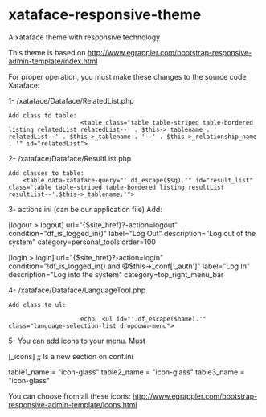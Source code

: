# xataface-responsive-theme
A xataface theme with responsive technology

This theme is based on http://www.egrappler.com/bootstrap-responsive-admin-template/index.html

For proper operation, you must make these changes to the source code Xataface:

1- /xataface/Dataface/RelatedList.php

	Add class to table: 
                        <table class="table table-striped table-bordered listing relatedList relatedList--' . $this->_tablename . ' relatedList--' . $this->_tablename . '--' . $this->_relationship_name . '" id="relatedList"> 

2- /xataface/Dataface/ResultList.php

	Add classes to table: 
		<table data-xataface-query="'.df_escape($sq).'" id="result_list" class="table table-striped table-bordered listing resultList resultList--'.$this->_tablename.'"> 

3- actions.ini (can be our application file)
	Add:

[logout > logout] 
	url="{$site_href}?-action=logout" 
	condition="df_is_logged_in()" 
	label="Log Out" 
	description="Log out of the system" 
	category=personal_tools 
	order=100 
	 
[login > login] 
	url="{$site_href}?-action=login" 
	condition="!df_is_logged_in() and @$this->_conf['_auth']" 
	label="Log In" 
	description="Log into the system" 
	category=top_right_menu_bar 

4- /xataface/Dataface/LanguageTool.php

	Add class to ul:

                        echo '<ul id="'.df_escape($name).'" class="language-selection-list dropdown-menu"> 

5- You can add icons to your menu. Must 

[_icons] ;; Is a new section on conf.ini

table1_name = "icon-glass"
table2_name = "icon-glass"
table3_name = "icon-glass"

You can choose from all these icons: http://www.egrappler.com/bootstrap-responsive-admin-template/icons.html
